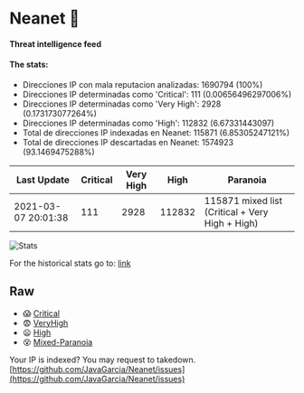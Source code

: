 # Neanet :hocho:
#### Threat intelligence feed
#### The stats:

- Direcciones IP con mala reputacion analizadas: 1690794 (100%)
- Direcciones IP determinadas como 'Critical':  111 (0.00656496297006%)
- Direcciones IP determinadas como 'Very High':  2928 (0.173173077264%)
- Direcciones IP determinadas como 'High':  112832 (6.67331443097)
- Total de direcciones IP indexadas en Neanet:  115871 (6.85305247121%)
- Total de direcciones IP descartadas en Neanet:  1574923 (93.1469475288%)

| Last Update | Critical | Very High | High | Paranoia |
| --- | --- | --- | --- | --- |
| 2021-03-07 20:01:38 | 111 | 2928 | 112832 | 115871 mixed list (Critical + Very High + High)|

![Stats](https://docs.google.com/spreadsheets/d/e/2PACX-1vSnaNMIXVabIpDJjufMlzH7poXnshF3mgd8Is1g9ytUEzVsP5my4Trn8f-xkoLLQ38xpL3HtmUexLo6/pubchart?oid=501124687&format=image)

For the historical stats go to: [link](/stats.csv)
## Raw
- :scream: [Critical](https://raw.githubusercontent.com/JavaGarcia/Neanet/master/blacklists/neanet_critical.txt)
- :fearful: [VeryHigh](https://raw.githubusercontent.com/JavaGarcia/Neanet/master/blacklists/neanet_veryHigh.txtt)
- :frowning: [High](https://raw.githubusercontent.com/JavaGarcia/Neanet/master/blacklists/neanet_high.txt)
- :dizzy_face: [Mixed-Paranoia](https://raw.githubusercontent.com/JavaGarcia/Neanet/master/blacklists/neanet_all.txt)


Your IP is indexed? You may request to takedown. [https://github.com/JavaGarcia/Neanet/issues](https://github.com/JavaGarcia/Neanet/issues)



























































































































































































































































































































































































































































































































































































































































































































































































































































































































































































































































































































































































































































































































































































































































































































































































































































































































































































































































































































































































































































































































































































































































































































































































































































































































































































































































































































































































































































































































































































































































































































































































































































































































































































































































































































































































































































































































































































































































































































































































































































































































































































































































































































































































































































































































































































































































































































































































































































































